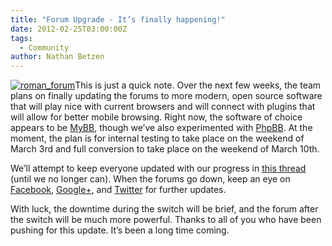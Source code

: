 ```yaml
---
title: "Forum Upgrade - It’s finally happening!"
date: 2012-02-25T03:00:00Z
tags:
  - Community
author: Nathan Betzen
---
```


[![roman_forum](/images/blog/roman_forum-300x224.jpeg "roman_forum")](/images/blog/roman_forum.jpeg)This is just a quick note. Over the next few weeks, the team plans on finally updating the forums to more modern, open source software that will play nice with current browsers and will connect with plugins that will allow for better mobile browsing. Right now, the software of choice appears to be [MyBB](https://mybb.com/ "MyBB Forum software"), though we’ve also experimented with [PhpBB](https://www.phpbb.com/ "PhpBB forum software"). At the moment, the plan is for internal testing to take place on the weekend of March 3rd and full conversion to take place on the weekend of March 10th.

We’ll attempt to keep everyone updated with our progress in [this thread](https://forum.kodi.tv/showthread.php?tid=124031 "Forum Upgrade Thread") (until we no longer can). When the forums go down, keep an eye on [Facebook](https://www.facebook.com/XBMC), [Google+](https://plus.google.com/b/102926840947534443602/), and [Twitter](https://twitter.com/#!/xbmc) for further updates.

With luck, the downtime during the switch will be brief, and the forum after the switch will be much more powerful. Thanks to all of you who have been pushing for this update. It’s been a long time coming.
